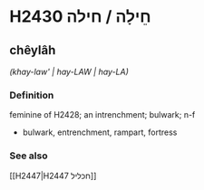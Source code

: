 # H2430 חֵילָה / חילה

## chêylâh

_(khay-law' | hay-LAW | hay-LA)_

### Definition

feminine of H2428; an intrenchment; bulwark; n-f

- bulwark, entrenchment, rampart, fortress

### See also

[[H2447|H2447 חכליל]]
